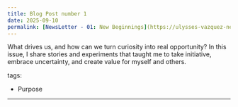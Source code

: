```yaml
---
title: Blog Post number 1
date: 2025-09-10
permalink: [NewsLetter - 01: New Beginnings](https://ulysses-vazquez-newsletter.beehiiv.com/p/ulysses-newsletter-01)
---
```

What drives us, and how can we turn curiosity into real opportunity? 
In this issue, I share stories and experiments that taught me to take initiative, embrace uncertainty, and create value for myself and others.

tags:
  - Purpose
---

